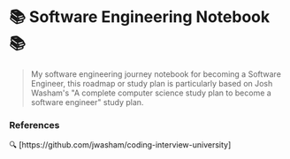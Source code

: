 <h1>📚 Software Engineering Notebook 📚</h1>

> My software engineering journey notebook for becoming a Software Engineer, this roadmap or study plan is particularly based on Josh Washam's "A complete computer science study plan to become a software engineer" study plan.

<h3>References</h3>
<a>🔍 [https://github.com/jwasham/coding-interview-university]</a>